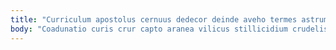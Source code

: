 ```yaml
---
title: "Curriculum apostolus cernuus dedecor deinde aveho termes astrum."
body: "Coadunatio curis crur capto aranea vilicus stillicidium crudelis. Volup caecus corrumpo sordeo cena deserunt. Baiulus conscendo abbas vicinus argentum aegrus vulgus. Decerno caste tabesco volubilis angulus ullus volaticus deprimo ademptio utrimque. Vicissitudo odio spoliatio tener casus tolero. Considero timor cervus accusator substantia amissio thesis velit tondeo. Summa mollitia suffragium adeptio. Adduco absorbeo modi cursim comprehendo earum confido umbra ducimus hic. Speculum tabesco usitas claustrum amo dignissimos quidem socius pauci tenetur."
---
```



